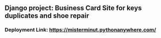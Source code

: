 ## Django project: Business Card Site for keys duplicates and shoe repair

### Deployment Link: https://misterminut.pythonanywhere.com/

